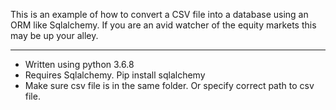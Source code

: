 This is an example of how to convert a CSV file into a database using an ORM like Sqlalchemy. If you are an avid watcher of the equity markets this may be up your alley. 

___
* Written using python 3.6.8
* Requires Sqlalchemy. Pip install sqlalchemy
* Make sure csv file is in the same folder. Or specify correct path to csv file.